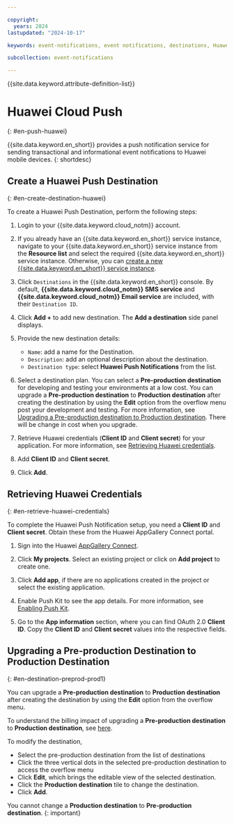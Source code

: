 ```yaml
---

copyright:
  years: 2024
lastupdated: "2024-10-17"

keywords: event-notifications, event notifications, destinations, Huawei

subcollection: event-notifications

---
```


{{site.data.keyword.attribute-definition-list}}

# Huawei Cloud Push
{: #en-push-huawei}

{{site.data.keyword.en_short}} provides a push notification service for sending transactional and informational event notifications to Huawei mobile devices.
{: shortdesc}

## Create a Huawei Push Destination
{: #en-create-destination-huawei}

To create a Huawei Push Destination, perform the following steps:

1. Login to your {{site.data.keyword.cloud_notm}} account.

1. If you already have an {{site.data.keyword.en_short}} service instance, navigate to your {{site.data.keyword.en_short}} service instance from the **Resource list** and select the required {{site.data.keyword.en_short}} service instance. Otherwise, you can [create a new {{site.data.keyword.en_short}} service instance](/docs/event-notifications?topic=event-notifications-en-create-en-instance).

1. Click `Destinations` in the {{site.data.keyword.en_short}} console. By default, **{{site.data.keyword.cloud_notm}} SMS service** and **{{site.data.keyword.cloud_notm}} Email service** are included, with their `Destination ID`.

1. Click **Add +** to add new destination. The **Add a destination** side panel displays.

1. Provide the new destination details:
   - `Name`: add a name for the Destination.
   - `Description`: add an optional description about the destination.
   - `Destination type`: select **Huawei Push Notifications** from the list.

1.  Select a destination plan. You can select a **Pre-production destination** for developing and testing your environments at a low cost. You can upgrade a **Pre-production destination** to **Production destination** after creating the destination by using the **Edit** option from the overflow menu post your development and testing. For more information, see [Upgrading a Pre-production destination to Production destination](#en-destination-preprod-prod1). There will be change in cost when you upgrade.

1. Retrieve Huawei credentials (**Client ID** and **Client secret**) for your application. For more information, see [Retrieving Huawei credentials](#en-retrieve-huawei-credentials).

1. Add **Client ID** and **Client secret**.

1. Click **Add**.

## Retrieving Huawei Credentials
{: #en-retrieve-huawei-credentials}

To complete the Huawei Push Notification setup, you need a **Client ID** and **Client secret**. Obtain these from the Huawei AppGallery Connect portal.

1. Sign into the Huawei [AppGallery Connect](https://developer.huawei.com/consumer/en/service/josp/agc/index.html#/).

1. Click **My projects**. Select an existing project or click on **Add project** to create one.

1. Click **Add app**, if there are no applications created in the project or select the existing application.

1. Enable Push Kit to see the app details. For more information, see [Enabling Push Kit](https://developer.huawei.com/consumer/en/doc/development/HMSCore-Guides/android-config-agc-0000001050170137#section9471122085218).


1. Go to the **App information** section, where you can find OAuth 2.0 **Client ID**. Copy the **Client ID** and **Client secret** values into the respective fields.

## Upgrading a Pre-production Destination to Production Destination
{: #en-destination-preprod-prod1}

You can upgrade a **Pre-production destination** to **Production destination** after creating the destination by using the **Edit** option from the overflow menu.

To understand the billing impact of upgrading a **Pre-production destination** to **Production destination**, see [here](/docs/event-notifications?topic=event-notifications-en-destinations-push#en-destinations-push-charge-preprod-to-prod).

To modify the destination,
- Select the pre-production destination from the list of destinations
- Click the three vertical dots in the selected pre-production destination to access the overflow menu
- Click **Edit**, which brings the editable view of the selected destination.
- Click the **Production destination** tile to change the destination.
- Click **Add**.

You cannot change a **Production destination** to **Pre-production destination**.
{: important}

